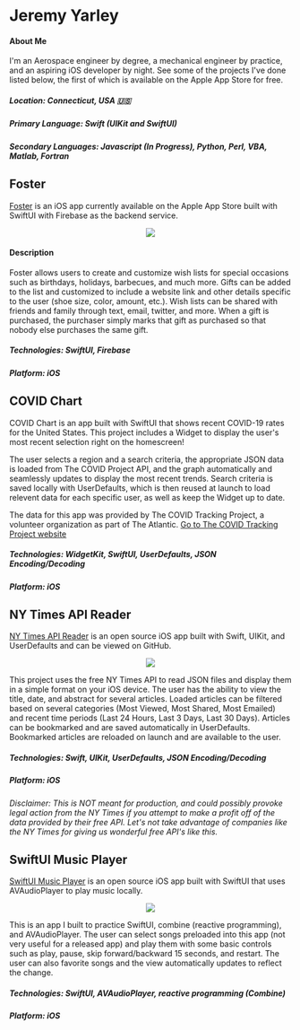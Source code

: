 # Jeremy Yarley

#### About Me
I'm an Aerospace engineer by degree, a mechanical engineer by practice, and an aspiring iOS developer by night. See some of the projects I've done listed below, the first of which is available on the Apple App Store for free. 

##### Location: Connecticut, USA 🇺🇸
##### Primary Language: Swift (UIKit and SwiftUI)
##### Secondary Languages: Javascript (In Progress), Python, Perl, VBA, Matlab, Fortran


## Foster

[Foster](https://apps.apple.com/us/app/id1515152448) is an iOS app currently available on the Apple App Store built with SwiftUI with Firebase as the backend service.

<p align="center">
  <img src ="https://github.com/getyarley/getyarley-images/blob/master/Github-Collaborated.png?raw=true"/>
</p>


#### Description

Foster allows users to create and customize wish lists for special occasions such as birthdays, holidays, barbecues, and much more. Gifts can be added to the list and customized to include a website link and other details specific to the user (shoe size, color, amount, etc.). Wish lists can be shared with friends and family through text, email, twitter, and more. When a gift is purchased, the purchaser simply marks that gift as purchased so that nobody else purchases the same gift.

##### Technologies: SwiftUI, Firebase
##### Platform: iOS


## COVID Chart
COVID Chart is an app built with SwiftUI that shows recent COVID-19 rates for the United States. This project includes a Widget to display the user's most recent selection right on the homescreen! 



The user selects a region and a search criteria, the appropriate JSON data is loaded from The COVID Project API, and the graph automatically and seamlessly updates to display the most recent trends. Search criteria is saved locally with UserDefaults, which is then reused at launch to load relevent data for each specific user, as well as keep the Widget up to date. 

The data for this app was provided by The COVID Tracking Project, a volunteer organization as part of The Atlantic. 
[Go to The COVID Tracking Project website](https://covidtracking.com/)

##### Technologies: WidgetKit, SwiftUI, UserDefaults, JSON Encoding/Decoding
##### Platform: iOS


## NY Times API Reader

[NY Times API Reader](https://github.com/getyarley/NYT-API-Reader) is an open source iOS app built with Swift, UIKit, and UserDefaults and can be viewed on GitHub.

<p align="center">
  <img src ="https://github.com/getyarley/getyarley-images/blob/master/NYT-Summarized.png?raw=true"/>
</p>

This project uses the free NY Times API to read JSON files and display them in a simple format on your iOS device. The user has the ability to view the title, date, and abstract for several articles. Loaded articles can be filtered based on several categories (Most Viewed, Most Shared, Most Emailed) and recent time periods (Last 24 Hours, Last 3 Days, Last 30 Days). Articles can be bookmarked and are saved automatically in UserDefaults. Bookmarked articles are reloaded on launch and are available to the user. 

##### Technologies: Swift, UIKit, UserDefaults, JSON Encoding/Decoding
##### Platform: iOS

_Disclaimer: This is NOT meant for production, and could possibly provoke legal action from the NY Times if you attempt to make a profit off of the data provided by their free API. Let's not take advantage of companies like the NY Times for giving us wonderful free API's like this._



## SwiftUI Music Player

[SwiftUI Music Player](https://github.com/getyarley/SwiftUI-Music-Player) is an open source iOS app built with SwiftUI that uses AVAudioPlayer to play music locally.

<p align="center">
  <img src ="https://github.com/getyarley/getyarley-images/blob/master/Music-Player_Collaborated.png?raw=true"/>
</p>

This is an app I built to practice SwiftUI, combine (reactive programming), and AVAudioPlayer. The user can select songs preloaded into this app (not very useful for a released app) and play them with some basic controls such as play, pause, skip forward/backward 15 seconds, and restart. The user can also favorite songs and the view automatically updates to reflect the change.

##### Technologies: SwiftUI, AVAudioPlayer, reactive programming (Combine)
##### Platform: iOS


